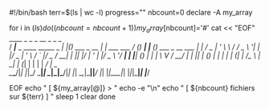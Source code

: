 #!/bin/bash
terr=$(ls | wc -l)
progress=""
nbcount=0
declare -A my_array

for i in $(ls)
do
	((nbcount=nbcount+1))
	my_array[$nbcount]='#'
	cat << "EOF"
                                 ____                          _   _                   _              __ _      _     _               
                                / ___|___  _ ____   _____ _ __| |_(_) ___  _ __     __| | ___  ___   / _(_) ___| |__ (_) ___ _ __ ___ 
                               | |   / _ \| '_ \ \ / / _ \ '__| __| |/ _ \| '_ \   / _` |/ _ \/ __| | |_| |/ __| '_ \| |/ _ \ '__/ __|
                               | |__| (_) | | | \ V /  __/ |  | |_| | (_) | | | | | (_| |  __/\__ \ |  _| | (__| | | | |  __/ |  \__ \
                                \____\___/|_| |_|\_/ \___|_|   \__|_|\___/|_| |_|  \__,_|\___||___/ |_| |_|\___|_| |_|_|\___|_|  |___/
                                                                                                                                                                     

EOF
	echo " [ ${my_array[@]} > "
	echo -e "\n"
	echo " [ ${nbcount} fichiers sur ${terr} ] "
	sleep 1 
	clear
done
